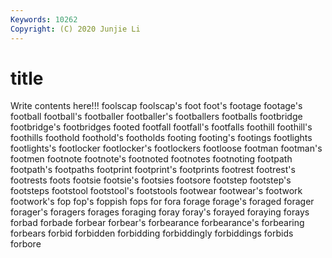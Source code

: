 ```yaml
---
Keywords: 10262
Copyright: (C) 2020 Junjie Li
---
```


# title

Write contents here!!!
foolscap 
foolscap's 
foot 
foot's 
footage 
footage's
football 
football's 
footballer 
footballer's 
footballers 
footballs 
footbridge 
footbridge's 
footbridges 
footed
footfall 
footfall's 
footfalls 
foothill 
foothill's 
foothills 
foothold 
foothold's 
footholds 
footing
footing's 
footings 
footlights 
footlights's 
footlocker 
footlocker's 
footlockers 
footloose 
footman 
footman's
footmen 
footnote 
footnote's 
footnoted 
footnotes 
footnoting 
footpath 
footpath's 
footpaths 
footprint
footprint's 
footprints 
footrest 
footrest's 
footrests 
foots 
footsie 
footsie's 
footsies 
footsore
footstep 
footstep's 
footsteps 
footstool 
footstool's 
footstools 
footwear 
footwear's 
footwork 
footwork's
fop 
fop's 
foppish 
fops 
for 
fora 
forage 
forage's 
foraged 
forager
forager's 
foragers 
forages 
foraging 
foray 
foray's 
forayed 
foraying 
forays 
forbad
forbade 
forbear 
forbear's 
forbearance 
forbearance's 
forbearing 
forbears 
forbid 
forbidden 
forbidding
forbiddingly 
forbiddings 
forbids 
forbore 
